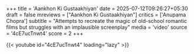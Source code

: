 +++
title = 'Aankhon Ki Gustaakhiyan'
date = 2025-07-12T09:26:27+05:30
draft = false
mreviews = ["Aankhon Ki Gustaakhiyan"]
critics = ['Anupama Chopra']
subtitle = "Attempts to recreate the magic of old-school romantic films but struggles with an implausible screenplay"
media = 'video'
source = '4cE7ucTnwt4'
score = 2
+++

{{< youtube id="4cE7ucTnwt4" loading="lazy" >}}
